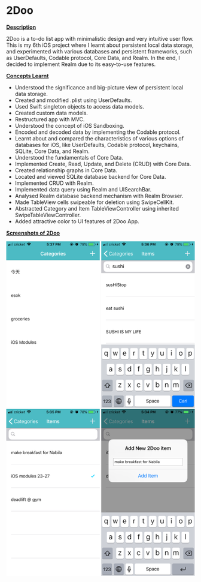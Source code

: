 # 2Doo

<p><span style="text-decoration: underline;"><strong>Description</strong></span></p>
<p>2Doo is a to-do list app with minimalistic design and very intuitive user flow. This is my 6th iOS project where I learnt about persistent local data storage, and experimented with various databases and persistent frameworks, such as UserDefaults, Codable protocol, Core Data, and Realm. In the end, I decided to implement Realm due to its easy-to-use features.&nbsp;</p>

<p><span style="text-decoration: underline;"><strong>Concepts Learnt</strong></span></p>
<ul>
<li>Understood the significance and big-picture view of persistent local data storage.</li>
<li>Created and modified .plist using UserDefaults.</li>
<li>Used Swift singleton objects to access data models.</li>
<li>Created custom data models.</li>
<li>Restructured app with MVC.</li>
<li>Understood the concept of iOS Sandboxing.</li>
<li>Encoded and decoded data by implementing the Codable protocol.</li>
<li>Learnt about and compared the characteristics of various options of databases for iOS, like UserDefaults, Codable protocol, keychains, SQLite, Core Data, and Realm.</li>
<li>Understood the fundamentals of Core Data.</li>
<li>Implemented Create, Read, Update, and Delete (CRUD) with Core Data.</li>
<li>Created relationship graphs in Core Data.</li>
<li>Located and viewed SQLite database backend for Core Data.</li>
<li>Implemented CRUD with Realm.</li>
<li>Implemented data query using Realm and UISearchBar.</li>
<li>Analysed Realm database backend mechanism with Realm Browser.</li>
<li>Made TableView cells swipeable for deletion using SwipeCellKit.</li>
<li>Abstracted Category and Item TableViewController using inherited SwipeTableViewController.&nbsp;</li>
<li>Added attractive color to UI features of 2Doo App.&nbsp;</li>
</ul>

<p><span style="text-decoration: underline;"><strong>Screenshots of 2Doo</strong></span></p>

<img src="https://github.com/ardentlycurious101/2Doo/blob/master/2Doo%201.PNG" alt="drawing" width="250"/> <img src="https://github.com/ardentlycurious101/2Doo/blob/master/2Doo%202.PNG" alt="drawing" width="250"/> 
<img src="https://github.com/ardentlycurious101/2Doo/blob/master/2Doo%203.PNG" alt="drawing" width="250"/> <img src="https://github.com/ardentlycurious101/2Doo/blob/master/2Doo%204.PNG" alt="drawing" width="250"/>
